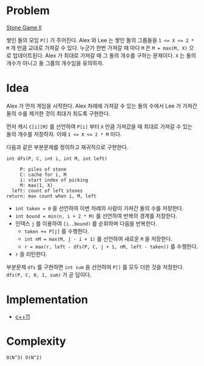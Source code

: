 # Problem

[Stone Game II](https://leetcode.com/problems/stone-game-ii/)

쌓인 돌의 모임 `P[]` 가 주어진다. Alex 와 Lee 는 쌓인 돌의 그룹들을 `1
<= X <= 2 * M` 개 만큼 교대로 가져갈 수 있다. 누군가 한번 가져갈 때
마다 `M` 은 `M = max(M, X)` 으로 업데이트된다. Alex 가 최대로 가져갈
때 그 돌의 개수를 구하는 문제이다. `X` 는 돌의 개수가 아니고 돌 그룹의
개수임을 유의하자.

# Idea

Alex 가 먼저 게임을 시작한다. Alex 차례에 가져갈 수 있는 돌의 수에서
Lee 가 가져간 돌의 수를 제거한 것이 최대가 최도록 구현한다.

먼저 캐시 `C[i][M]` 를 선언하여 `P[i]` 부터 `X` 만큼 가져갔을 때
최대로 가져갈 수 있는 돌의 개수를 저장하자.  이때 `1 <= X <= 2 * M`
이다.

다음과 같은 부분문제를 정의하고 재귀적으로 구현한다.

```
int dfs(P, C, int i, int M, int left)

     P: piles of stone
     C: cache for i, M
     i: start index of picking
     M: max(1, X)
  left: count of left stones
return: max count when i, M, left
```

* `int taken = 0` 을 선언하여 이번 차례의 사람이 가져간 돌의 수를
  저장한다.
* `int bound = min(n, i + 2 * M)` 를 선언하여 반복의 경계를 저장한다.
* 인덱스 `j` 를 이용하여 `[i..bound)` 를 순회하며 다음을 반복한다.
  * `taken += P[j]` 를 수행한다.
  * `int nM = max(M, j - i + 1)` 를 선언하여 새로운 `M` 을 저장한다.
  * `r = max(r, left - dfs(P, C, j + 1, nM, left - taken))` 를
    수행한다.
* `r` 을 리턴한다.

부분문제 `dfs` 를 구현하면 `int sum` 을 선언하여 `P[]` 를
모두 더한 것을 저장한다. `dfs(P, C, 0, 1, sum)` 가 곧 
답이다.

# Implementation

* [c++11](a.cpp)

# Complexity

```
O(N^3) O(N^2)
```
